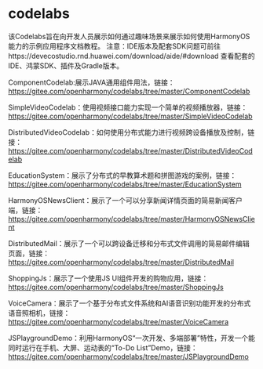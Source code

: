 # codelabs
该Codelabs旨在向开发人员展示如何通过趣味场景来展示如何使用HarmonyOS能力的示例应用程序文档教程。
注意：IDE版本及配套SDK问题可前往https://devecostudio.rnd.huawei.com/download/aide/#download 查看配套的IDE、鸿蒙SDK、插件及Gradle版本。

ComponentCodelab:展示JAVA通用组件用法，链接：https://gitee.com/openharmony/codelabs/tree/master/ComponentCodelab

SimpleVideoCodelab：使用视频接口能力实现一个简单的视频播放器，链接：https://gitee.com/openharmony/codelabs/tree/master/SimpleVideoCodelab

DistributedVideoCodelab：如何使用分布式能力进行视频跨设备播放及控制，链接：https://gitee.com/openharmony/codelabs/tree/master/DistributedVideoCodelab

EducationSystem：展示了分布式的早教算术题和拼图游戏的案例，链接：https://gitee.com/openharmony/codelabs/tree/master/EducationSystem

HarmonyOSNewsClient：展示了一个可以分享新闻详情页面的简易新闻客户端，链接：https://gitee.com/openharmony/codelabs/tree/master/HarmonyOSNewsClient

DistributedMail：展示了一个可以跨设备迁移和分布式文件调用的简易邮件编辑页面，链接：https://gitee.com/openharmony/codelabs/tree/master/DistributedMail

ShoppingJs：展示了一个使用JS UI组件开发的购物应用，链接：https://gitee.com/openharmony/codelabs/tree/master/ShoppingJs

VoiceCamera：展示了一个基于分布式文件系统和AI语音识别功能开发的分布式语音照相机，链接：https://gitee.com/openharmony/codelabs/tree/master/VoiceCamera

JSPlaygroundDemo：利用HarmonyOS“一次开发、多端部署”特性，开发一个能同时运行在手机、大屏、运动表的“To-Do List”Demo，链接：https://gitee.com/openharmony/codelabs/tree/master/JSPlaygroundDemo
